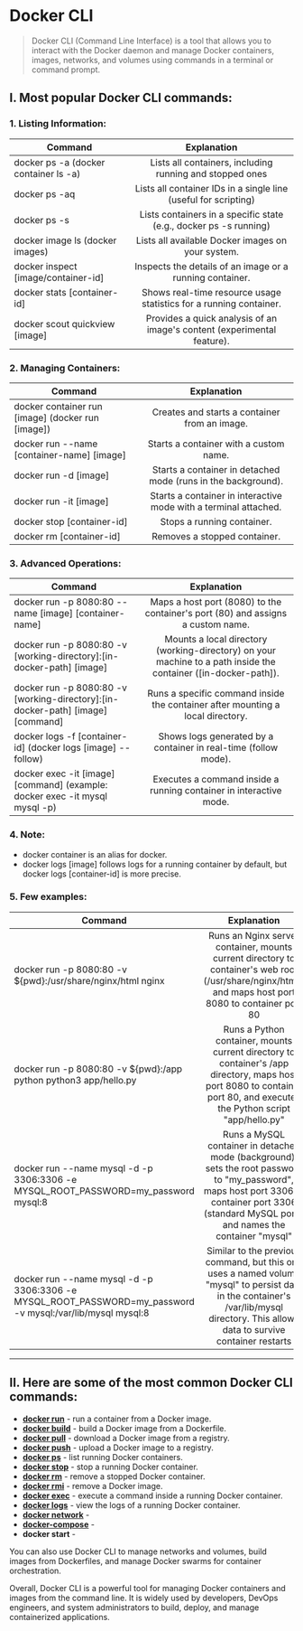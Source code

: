 # Docker CLI
> Docker CLI (Command Line Interface) is a tool that allows you to interact with the Docker daemon and manage Docker containers, images, networks, and volumes using commands in a terminal or command prompt.

## I. Most popular Docker CLI commands:
### 1. Listing Information:
| Command   |      Explanation      |
|----------|:-------------:|
| docker ps -a (docker container ls -a) | Lists all containers, including running and stopped ones |
| docker ps -aq | Lists all container IDs in a single line (useful for scripting) |
| docker ps -s <state> | Lists containers in a specific state (e.g., docker ps -s running) |
| docker image ls (docker images) | Lists all available Docker images on your system.|
| docker inspect [image/container-id] | Inspects the details of an image or a running container.|
| docker stats [container-id] | Shows real-time resource usage statistics for a running container.|
| docker scout quickview [image] | Provides a quick analysis of an image's content (experimental feature).|

### 2. Managing Containers:
| Command   |      Explanation      |
|----------|:-------------:|
| docker container run [image] (docker run [image]) | Creates and starts a container from an image.|
| docker run --name [container-name] [image] | Starts a container with a custom name.|
| docker run -d [image] | Starts a container in detached mode (runs in the background).|
| docker run -it [image] | Starts a container in interactive mode with a terminal attached.|
| docker stop [container-id] | Stops a running container.|
| docker rm [container-id] | Removes a stopped container.|

### 3. Advanced Operations:
| Command   |      Explanation      |
|----------|:-------------:|
| docker run -p 8080:80 --name [image] [container-name] | Maps a host port (8080) to the container's port (80) and assigns a custom name.|
| docker run -p 8080:80 -v [working-directory]:[in-docker-path] [image] | Mounts a local directory (working-directory) on your machine to a path inside the container ([in-docker-path]).|
| docker run -p 8080:80 -v [working-directory]:[in-docker-path] [image] [command] | Runs a specific command inside the container after mounting a local directory.|
| docker logs -f [container-id] (docker logs [image] --follow) | Shows logs generated by a container in real-time (follow mode).|
| docker exec -it [image] [command] (example: docker exec -it mysql mysql -p) | Executes a command inside a running container in interactive mode.|

### 4. Note:
- docker container is an alias for docker.
- docker logs [image] follows logs for a running container by default, but docker logs [container-id] is more precise.

### 5. Few examples:
| Command   |      Explanation      |
|----------|:-------------:|
| docker run -p 8080:80 -v ${pwd}:/usr/share/nginx/html nginx |  Runs an Nginx server container, mounts current directory to container's web root (/usr/share/nginx/html), and maps host port 8080 to container port 80 |
| docker run -p 8080:80 -v ${pwd}:/app python python3 app/hello.py |    Runs a Python container, mounts current directory to container's /app directory, maps host port 8080 to container port 80, and executes the Python script "app/hello.py"   |
| docker run --name mysql -d -p 3306:3306 -e MYSQL_ROOT_PASSWORD=my_password mysql:8 | Runs a MySQL container in detached mode (background), sets the root password to "my_password", maps host port 3306 to container port 3306 (standard MySQL port), and names the container "mysql" |
| docker run --name mysql -d -p 3306:3306 -e MYSQL_ROOT_PASSWORD=my_password -v mysql:/var/lib/mysql mysql:8 | Similar to the previous command, but this one uses a named volume "mysql" to persist data in the container's /var/lib/mysql directory. This allows data to survive container restarts |

----

## II. Here are some of the most common Docker CLI commands:
- **[docker run](https://github.com/shounoop/docker/tree/main/docker-cli/docker-run)** - run a container from a Docker image.
- **[docker build](https://github.com/shounoop/docker/tree/main/docker-cli/docker-build)** - build a Docker image from a Dockerfile.
- **[docker pull](https://github.com/shounoop/docker/tree/main/docker-cli/docker-pull)** - download a Docker image from a registry.
- **[docker push](https://github.com/shounoop/docker/tree/main/docker-cli/docker-push)** - upload a Docker image to a registry.
- **[docker ps](https://github.com/shounoop/docker/tree/main/docker-cli/docker-ps)** - list running Docker containers.
- **[docker stop](https://github.com/shounoop/docker/tree/main/docker-cli/docker-stop)** - stop a running Docker container.
- **[docker rm](https://github.com/shounoop/docker/tree/main/docker-cli/docker-rm)** - remove a stopped Docker container.
- **[docker rmi](https://github.com/shounoop/docker/tree/main/docker-cli/docker-rmi)** - remove a Docker image.
- **[docker exec](https://github.com/shounoop/docker/tree/main/docker-cli/docker-exec)** - execute a command inside a running Docker container.
- **[docker logs](https://github.com/shounoop/docker/tree/main/docker-cli/docker-logs)** - view the logs of a running Docker container.
- **[docker network](https://github.com/shounoop/docker/tree/main/docker-cli/docker-network)** -
- **[docker-compose](https://github.com/shounoop/docker/tree/main/docker-cli/docker-compose)** -
- **docker start** -

You can also use Docker CLI to manage networks and volumes, build images from Dockerfiles, and manage Docker swarms for container orchestration.

Overall, Docker CLI is a powerful tool for managing Docker containers and images from the command line. It is widely used by developers, DevOps engineers, and system administrators to build, deploy, and manage containerized applications.
